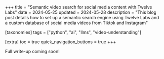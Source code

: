 +++
title = "Semantic video search for social media content with Twelve Labs"
date = 2024-05-25
updated = 2024-05-28
description = "This blog post details how to set up a semantic search engine using Twelve Labs and a custom database of social media videos from Tiktok and Instagram"

[taxonomies]
tags = ["python", "ai", "llms", "video-understanding"]

[extra]
toc = true
quick_navigation_buttons = true
+++

Full write-up coming soon!
